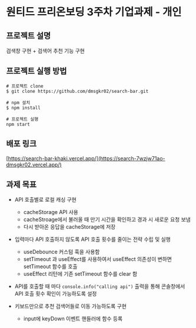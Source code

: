 # 원티드 프리온보딩 3주차 기업과제 - 개인

## 프로젝트 설명
검색창 구현 + 검색어 추천 기능 구현

## 프로젝트 실행 방법

```
# 프로젝트 clone
$ git clone https://github.com/dmsgkr02/search-bar.git

# npm 설치
$ npm install

# 프로젝트 실행
npm start

```

## 배포 링크
[https://search-bar-khaki.vercel.app/](https://search-7wzjw71ao-dmsgkr02.vercel.app/)

## 과제 목표
- API 호출별로 로컬 캐싱 구현
  - cacheStorage API 사용
  - cacheStroage에서 불러올 때 만기 시간을 확인하고 경과 시 새로운 요청 보냄
  - 다시 받아온 응답을 cacheStorage에 저장

- 입력마다 API 호출하지 않도록 API 호출 횟수를 줄이는 전략 수립 및 실행
  - useDebounce 커스텀 훅을 사용함
  - setTimeout 과 useEffect를 사용하여서 useEffect 의존성이 변하면 setTimeout 함수를 호출
  - useEffect 리턴에 기존 setTimeout 함수를 clear 함
    
- API를 호출할 때 마다 `console.info("calling api")` 출력을 통해 콘솔창에서 API 호출 횟수 확인이 가능하도록 설정

- 키보드만으로 추천 검색어들로 이동 가능하도록 구현
  - input에 keyDown 이벤트 핸들러에 함수 등록
